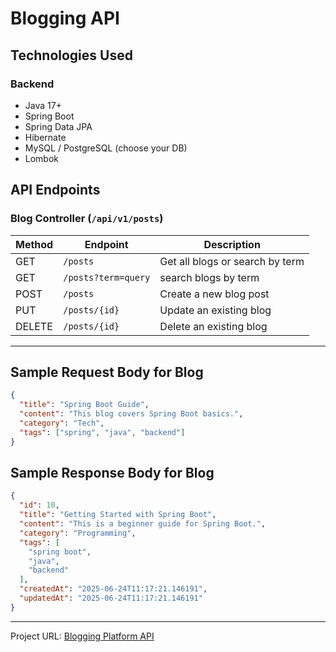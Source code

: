 # Blogging API

## Technologies Used

### Backend
- Java 17+
- Spring Boot
- Spring Data JPA
- Hibernate
- MySQL / PostgreSQL (choose your DB)
- Lombok

## API Endpoints

### Blog Controller (`/api/v1/posts`)

| Method | Endpoint            | Description                     |
|--------|---------------------|---------------------------------|
| GET    | `/posts`            | Get all blogs or search by term |
| GET    | `/posts?term=query` | search blogs  by term           |
| POST   | `/posts`            | Create a new blog post          |
| PUT    | `/posts/{id}`       | Update an existing blog         |
|DELETE  | `/posts/{id}`       | Delete an existing blog         |

---

## Sample Request Body for Blog

```json
{
  "title": "Spring Boot Guide",
  "content": "This blog covers Spring Boot basics.",
  "category": "Tech",
  "tags": ["spring", "java", "backend"]
}

```

## Sample Response Body for Blog

```json
{
  "id": 10,
  "title": "Getting Started with Spring Boot",
  "content": "This is a beginner guide for Spring Boot.",
  "category": "Programming",
  "tags": [
    "spring boot",
    "java",
    "backend"
  ],
  "createdAt": "2025-06-24T11:17:21.146191",
  "updatedAt": "2025-06-24T11:17:21.146191"
}
```

---

Project URL: [Blogging Platform API](https://roadmap.sh/projects/blogging-platform-api)
